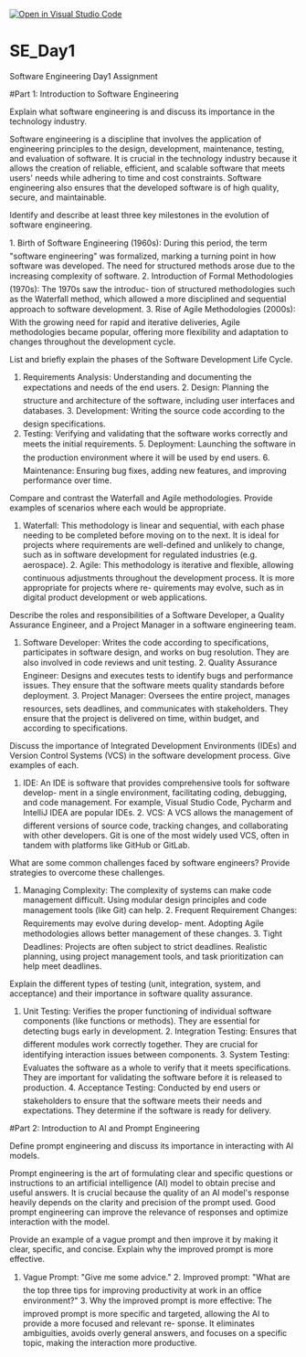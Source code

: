 [![Open in Visual Studio Code](https://classroom.github.com/assets/open-in-vscode-2e0aaae1b6195c2367325f4f02e2d04e9abb55f0b24a779b69b11b9e10269abc.svg)](https://classroom.github.com/online_ide?assignment_repo_id=15568703&assignment_repo_type=AssignmentRepo)
# SE_Day1
Software Engineering Day1 Assignment

#Part 1: Introduction to Software Engineering

Explain what software engineering is and discuss its importance in the technology industry.

Software engineering is a discipline that involves the application of engineering principles 
to the design, development, maintenance, testing, and evaluation of software. It is crucial 
in the technology industry because it allows the creation of reliable, efficient, and
scalable software that meets users' needs while adhering to time and cost constraints.
Software engineering also ensures that the developed software is of high quality, secure,
and maintainable.

Identify and describe at least three key milestones in the evolution of software engineering.

1. Birth of Software Engineering (1960s): During this period, the term "software
engineering" was formalized, marking a turning point in how software was developed. 
The need for structured methods arose due to the increasing complexity of software.
2. Introduction of Formal Methodologies (1970s): The 1970s saw the introduc-
tion of structured methodologies such as the Waterfall method, which allowed a
more disciplined and sequential approach to software development.
3. Rise of Agile Methodologies (2000s): With the growing need for rapid and
iterative deliveries, Agile methodologies became popular, offering more flexibility
and adaptation to changes throughout the development cycle.

List and briefly explain the phases of the Software Development Life Cycle.

1. Requirements Analysis: Understanding and documenting the expectations and needs of the end users.
2. Design: Planning the structure and architecture of the software, including user interfaces and databases.
3. Development: Writing the source code according to the design specifications.
4. Testing: Verifying and validating that the software works correctly and meets the initial requirements.
5. Deployment: Launching the software in the production environment where it will be used by end users.
6. Maintenance: Ensuring bug fixes, adding new features, and improving performance over time.

Compare and contrast the Waterfall and Agile methodologies. Provide examples of scenarios where each would be appropriate.

1. Waterfall: This methodology is linear and sequential, with each phase needing to
be completed before moving on to the next. It is ideal for projects where requirements 
are well-defined and unlikely to change, such as in software development for
regulated industries (e.g. aerospace).
2. Agile: This methodology is iterative and flexible, allowing continuous adjustments
throughout the development process. It is more appropriate for projects where re-
quirements may evolve, such as in digital product development or web applications.

Describe the roles and responsibilities of a Software Developer, a Quality Assurance Engineer, and a Project Manager in a software engineering team.

1. Software Developer: Writes the code according to specifications, participates
in software design, and works on bug resolution. They are also involved in code
reviews and unit testing.
2. Quality Assurance Engineer: Designs and executes tests to identify bugs and
performance issues. They ensure that the software meets quality standards before
deployment.
3. Project Manager: Oversees the entire project, manages resources, sets deadlines,
and communicates with stakeholders. They ensure that the project is delivered on
time, within budget, and according to specifications.


Discuss the importance of Integrated Development Environments (IDEs) and Version Control Systems (VCS) in the software development process. Give examples of each.

1. IDE: An IDE is software that provides comprehensive tools for software develop-
ment in a single environment, facilitating coding, debugging, and code management.
For example, Visual Studio Code, Pycharm and IntelliJ IDEA are popular IDEs.
2. VCS: A VCS allows the management of different versions of source code, tracking
changes, and collaborating with other developers. Git is one of the most widely
used VCS, often in tandem with platforms like GitHub or GitLab.

What are some common challenges faced by software engineers? Provide strategies to overcome these challenges.

1. Managing Complexity: The complexity of systems can make code management
difficult. Using modular design principles and code management tools (like Git)
can help.
2. Frequent Requirement Changes: Requirements may evolve during develop-
ment. Adopting Agile methodologies allows better management of these changes.
3. Tight Deadlines: Projects are often subject to strict deadlines. Realistic planning,
using project management tools, and task prioritization can help meet deadlines.

Explain the different types of testing (unit, integration, system, and acceptance) and their importance in software quality assurance.

1. Unit Testing: Verifies the proper functioning of individual software components
(like functions or methods). They are essential for detecting bugs early in development.
2. Integration Testing: Ensures that different modules work correctly together.
They are crucial for identifying interaction issues between components.
3. System Testing: Evaluates the software as a whole to verify that it meets specifications. 
They are important for validating the software before it is released to production.
4. Acceptance Testing: Conducted by end users or stakeholders to ensure that the
software meets their needs and expectations. They determine if the software is
ready for delivery.

#Part 2: Introduction to AI and Prompt Engineering


Define prompt engineering and discuss its importance in interacting with AI models.

Prompt engineering is the art of formulating clear and specific questions or instructions
to an artificial intelligence (AI) model to obtain precise and useful answers. It is crucial
because the quality of an AI model's response heavily depends on the clarity and precision
of the prompt used. Good prompt engineering can improve the relevance of responses
and optimize interaction with the model.

Provide an example of a vague prompt and then improve it by making it clear, specific, and concise. Explain why the improved prompt is more effective.

1. Vague Prompt: "Give me some advice."
2. Improved prompt: "What are the top three tips for improving productivity at
work in an office environment?"
3. Why the improved prompt is more effective: The improved prompt is more
specific and targeted, allowing the AI to provide a more focused and relevant re-
sponse. It eliminates ambiguities, avoids overly general answers, and focuses on a
specific topic, making the interaction more productive.
